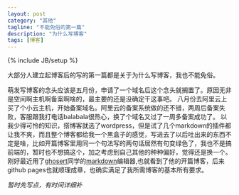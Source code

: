 ```yaml
---
layout: post
category: "其他"
tagline: "不能免俗的第一篇"
description: "为什么写博客"
tags: [博客]
---
```

{% include JB/setup %}

大部分人建立起博客后的写的第一篇都是关于为什么写博客，我也不能免俗。

萌发写博客的念头应该是五月份，申请了一个域名后这个念头就搁置了。原因无非是空间啊主机啊备案啊啥的，最主要的还是没确定干这事吧。
八月份去阿里云上买了个小云主机，开始备案域名。阿里云的备案系统做的还不错，两周后备案失败，客服跟我打电话balabala很热心，换了个域名又过了一周多备案成功了。
以我少得可怜的知识，搭博客就选了wordpress，但是试了几个markdown的插件都让我不爽，而且整个博客都给我一个黑盒子的感觉，写进去了以后吐出来的东西不定是啥，比如开篇博客里用同一个句法写的两句话居然有句变绿色了，我也不是搞前端的，暂时也不想搞这个，加之考虑到自己其他的种种偏好，觉得还是换一个。
刚好最近用了[ghosert](http://www.weibo.com/ghosert)同学的[markdown](http://ghosertblog.github.io/mdeditor/)编辑器,也就看到了他的开篇博客，后来github pages也就顺理成章，也确实满足了我所需博客的基本所有要求。

*暂时先写点，有时间详细补*

